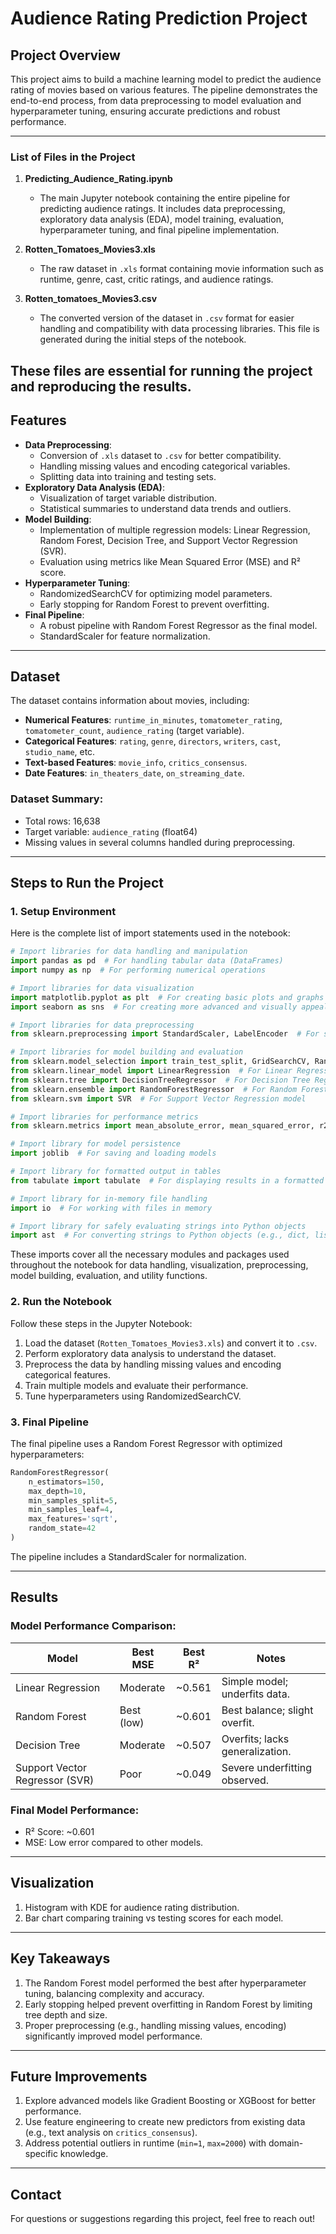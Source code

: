 # **Audience Rating Prediction Project**

## **Project Overview**
This project aims to build a machine learning model to predict the audience rating of movies based on various features. The pipeline demonstrates the end-to-end process, from data preprocessing to model evaluation and hyperparameter tuning, ensuring accurate predictions and robust performance.

---
### **List of Files in the Project**

1. **Predicting_Audience_Rating.ipynb**  
   - The main Jupyter notebook containing the entire pipeline for predicting audience ratings. It includes data preprocessing, exploratory data analysis (EDA), model training, evaluation, hyperparameter tuning, and final pipeline implementation.

2. **Rotten_Tomatoes_Movies3.xls**  
   - The raw dataset in `.xls` format containing movie information such as runtime, genre, cast, critic ratings, and audience ratings.

3. **Rotten_tomatoes_Movies3.csv**  
   - The converted version of the dataset in `.csv` format for easier handling and compatibility with data processing libraries. This file is generated during the initial steps of the notebook.

These files are essential for running the project and reproducing the results.
---

## **Features**
- **Data Preprocessing**:
  - Conversion of `.xls` dataset to `.csv` for better compatibility.
  - Handling missing values and encoding categorical variables.
  - Splitting data into training and testing sets.
- **Exploratory Data Analysis (EDA)**:
  - Visualization of target variable distribution.
  - Statistical summaries to understand data trends and outliers.
- **Model Building**:
  - Implementation of multiple regression models: Linear Regression, Random Forest, Decision Tree, and Support Vector Regression (SVR).
  - Evaluation using metrics like Mean Squared Error (MSE) and R² score.
- **Hyperparameter Tuning**:
  - RandomizedSearchCV for optimizing model parameters.
  - Early stopping for Random Forest to prevent overfitting.
- **Final Pipeline**:
  - A robust pipeline with Random Forest Regressor as the final model.
  - StandardScaler for feature normalization.

---

## **Dataset**
The dataset contains information about movies, including:
- **Numerical Features**: `runtime_in_minutes`, `tomatometer_rating`, `tomatometer_count`, `audience_rating` (target variable).
- **Categorical Features**: `rating`, `genre`, `directors`, `writers`, `cast`, `studio_name`, etc.
- **Text-based Features**: `movie_info`, `critics_consensus`.
- **Date Features**: `in_theaters_date`, `on_streaming_date`.

### Dataset Summary:
- Total rows: 16,638
- Target variable: `audience_rating` (float64)
- Missing values in several columns handled during preprocessing.

---

## **Steps to Run the Project**

### 1. **Setup Environment**

Here is the complete list of import statements used in the notebook:

```python
# Import libraries for data handling and manipulation
import pandas as pd  # For handling tabular data (DataFrames)
import numpy as np  # For performing numerical operations

# Import libraries for data visualization
import matplotlib.pyplot as plt  # For creating basic plots and graphs
import seaborn as sns  # For creating more advanced and visually appealing plots

# Import libraries for data preprocessing
from sklearn.preprocessing import StandardScaler, LabelEncoder  # For scaling data and encoding labels

# Import libraries for model building and evaluation
from sklearn.model_selection import train_test_split, GridSearchCV, RandomizedSearchCV, cross_val_score  # For splitting data and hyperparameter tuning
from sklearn.linear_model import LinearRegression  # For Linear Regression model
from sklearn.tree import DecisionTreeRegressor  # For Decision Tree Regression model
from sklearn.ensemble import RandomForestRegressor  # For Random Forest Regression model
from sklearn.svm import SVR  # For Support Vector Regression model

# Import libraries for performance metrics
from sklearn.metrics import mean_absolute_error, mean_squared_error, r2_score  # For evaluating model performance

# Import library for model persistence
import joblib  # For saving and loading models

# Import library for formatted output in tables
from tabulate import tabulate  # For displaying results in a formatted table

# Import library for in-memory file handling
import io  # For working with files in memory

# Import library for safely evaluating strings into Python objects
import ast  # For converting strings to Python objects (e.g., dict, list) safely
```

These imports cover all the necessary modules and packages used throughout the notebook for data handling, visualization, preprocessing, model building, evaluation, and utility functions.

### 2. **Run the Notebook**
Follow these steps in the Jupyter Notebook:
1. Load the dataset (`Rotten_Tomatoes_Movies3.xls`) and convert it to `.csv`.
2. Perform exploratory data analysis to understand the dataset.
3. Preprocess the data by handling missing values and encoding categorical features.
4. Train multiple models and evaluate their performance.
5. Tune hyperparameters using RandomizedSearchCV.

### 3. **Final Pipeline**
The final pipeline uses a Random Forest Regressor with optimized hyperparameters:
```python
RandomForestRegressor(
    n_estimators=150,
    max_depth=10,
    min_samples_split=5,
    min_samples_leaf=4,
    max_features='sqrt',
    random_state=42
)
```
The pipeline includes a StandardScaler for normalization.

---

## **Results**

### Model Performance Comparison:
| Model                  | Best MSE     | Best R²   | Notes                          |
|------------------------|--------------|-----------|--------------------------------|
| Linear Regression      | Moderate     | ~0.561    | Simple model; underfits data. |
| Random Forest          | Best (low)   | ~0.601    | Best balance; slight overfit. |
| Decision Tree          | Moderate     | ~0.507    | Overfits; lacks generalization. |
| Support Vector Regressor (SVR) | Poor        | ~0.049    | Severe underfitting observed. |

### Final Model Performance:
- R² Score: ~0.601
- MSE: Low error compared to other models.

---

## **Visualization**
1. Histogram with KDE for audience rating distribution.
2. Bar chart comparing training vs testing scores for each model.

---

## **Key Takeaways**
1. The Random Forest model performed the best after hyperparameter tuning, balancing complexity and accuracy.
2. Early stopping helped prevent overfitting in Random Forest by limiting tree depth and size.
3. Proper preprocessing (e.g., handling missing values, encoding) significantly improved model performance.

---

## **Future Improvements**
1. Explore advanced models like Gradient Boosting or XGBoost for better performance.
2. Use feature engineering to create new predictors from existing data (e.g., text analysis on `critics_consensus`).
3. Address potential outliers in runtime (`min=1`, `max=2000`) with domain-specific knowledge.

---

## **Contact**
For questions or suggestions regarding this project, feel free to reach out!

